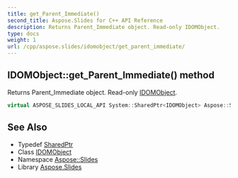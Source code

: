 ```yaml
---
title: get_Parent_Immediate()
second_title: Aspose.Slides for C++ API Reference
description: Returns Parent_Immediate object. Read-only IDOMObject.
type: docs
weight: 1
url: /cpp/aspose.slides/idomobject/get_parent_immediate/
---
```

## IDOMObject::get_Parent_Immediate() method


Returns Parent_Immediate object. Read-only [IDOMObject](../).

```cpp
virtual ASPOSE_SLIDES_LOCAL_API System::SharedPtr<IDOMObject> Aspose::Slides::IDOMObject::get_Parent_Immediate()=0
```

## See Also

* Typedef [SharedPtr](../../system/sharedptr/)
* Class [IDOMObject](./)
* Namespace [Aspose::Slides](../)
* Library [Aspose.Slides](../../)